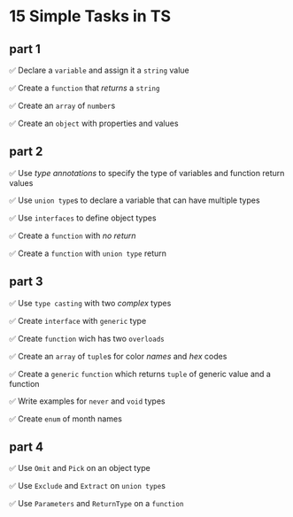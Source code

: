 # 15 Simple Tasks in TS

## part 1

✅ Declare a `variable` and assign it a `string` value

✅ Create a `function` that _returns_ a `string`

✅ Create an `array` of `number`s

✅ Create an `object` with properties and values

## part 2

✅ Use _type annotations_ to specify the type of variables and function return values

✅ Use `union type`s to declare a variable that can have multiple types

✅ Use `interfaces` to define object types

✅ Create a `function` with _no return_

✅ Create a `function` with `union type` return

## part 3

✅ Use `type casting` with two _complex_ types

✅ Create `interface` with `generic` type

✅ Create `function` wich has two `overloads`

✅ Create an `array` of `tuple`s for color _names_ and _hex_ codes

✅ Create a `generic` `function` which returns `tuple` of generic value and a function

✅ Write examples for `never` and `void` types

✅ Create `enum` of month names

## part 4

✅ Use `Omit` and `Pick` on an object type

✅ Use `Exclude` and `Extract` on `union type`s

✅ Use `Parameters` and `ReturnType` on a `function`
